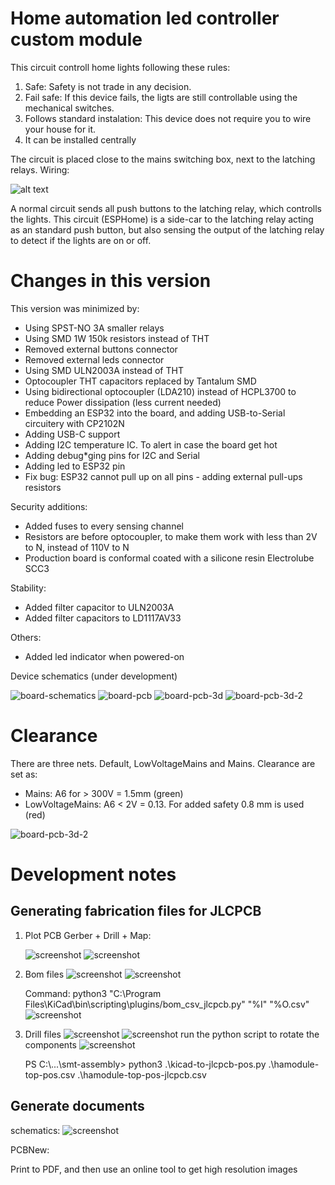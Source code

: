  # Home automation led controller custom module

 This circuit controll home lights following these rules:
 1. Safe: Safety is not trade in any decision.
 1. Fail safe: If this device fails, the ligts are still controllable using the mechanical switches.
 1. Follows standard instalation: This device does not require you to wire your house for it.
 1. It can be installed centrally

The circuit is placed close to the mains switching box, next to the latching relays. Wiring: 

![alt text](readme-media/relay-wiring.png)

A normal circuit sends all push buttons to the latching relay, which controlls the lights.
This circuit (ESPHome) is a side-car to the latching relay acting as an standard push button, but also sensing the output of the latching relay to detect if the lights are on or off.

# Changes in this version

This version was minimized by:
* Using SPST-NO 3A smaller relays
* Using SMD 1W 150k resistors instead of THT
* Removed external buttons connector
* Removed external leds connector
* Using SMD ULN2003A instead of THT
* Optocoupler THT capacitors replaced by Tantalum SMD
* Using bidirectional optocoupler (LDA210) instead of HCPL3700 to reduce Power dissipation (less current needed)
* Embedding an ESP32 into the board, and adding USB-to-Serial circuitery with CP2102N
* Adding USB-C support
* Adding I2C temperature IC. To alert in case the board get hot
* Adding debug*ging pins for I2C and Serial
* Adding led to ESP32 pin
* Fix bug: ESP32 cannot pull up on all pins - adding external pull-ups resistors

Security additions:
* Added fuses to every sensing channel
* Resistors are before optocoupler, to make them work with less than 2V to N, instead of 110V to N
* Production board is conformal coated with a silicone resin Electrolube SCC3

Stability:
* Added filter capacitor to ULN2003A
* Added filter capacitors to LD1117AV33

Others:
* Added led indicator when powered-on

Device schematics (under development) 

![board-schematics](readme-media/board-schematics.svg)
![board-pcb](readme-media/board-pcb.png)
![board-pcb-3d](readme-media/board-pcb-3d.png)
![board-pcb-3d-2](readme-media/board-pcb-3d-2.png)

# Clearance
There are three nets. Default, LowVoltageMains and Mains. Clearance are set as:

* Mains: A6 for > 300V = 1.5mm (green)
* LowVoltageMains: A6 < 2V = 0.13. For added safety 0.8 mm is used (red) 

![board-pcb-3d-2](readme-media/clearance-calculation.png)


# Development notes

## Generating fabrication files for JLCPCB
1. Plot PCB Gerber + Drill + Map:

    ![screenshot](readme-media/tutorial/plot-1.png)
    ![screenshot](readme-media/tutorial/plot-2.png)

1. Bom files
    ![screenshot](readme-media/tutorial/bom-1.png)
    ![screenshot](readme-media/tutorial/bom-2.png)

    Command: python3 "C:\Program Files\KiCad\bin\scripting\plugins/bom_csv_jlcpcb.py" "%I" "%O.csv"
    ![screenshot](readme-media/tutorial/bom-3.png)

1. Drill files
    ![screenshot](readme-media/tutorial/pos-1.png)
    ![screenshot](readme-media/tutorial/pos-2.png)
    run the python script to rotate the components
    ![screenshot](readme-media/tutorial/pos-3.png)

    PS C:\\...\smt-assembly> python3 .\kicad-to-jlcpcb-pos.py .\hamodule-top-pos.csv .\hamodule-top-pos-jlcpcb.csv

## Generate documents

schematics:
![screenshot](readme-media/tutorial/gen-images-1.png)

PCBNew:

Print to PDF, and then use an online tool to get high resolution images